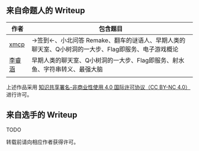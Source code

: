 ## 来自命题人的 Writeup

| 作者          | 包含题目                                                     |
| ------------- | ------------------------------------------------------------ |
| [xmcp](xmcp/) | →签到←、小北问答 Remake、翻车的谜语人、早期人类的聊天室、Q小树洞的一大步、Flag即服务、电子游戏概论 |
| [李睿涵](lrh/) | 早期人类的聊天室、Q小树洞的一大步、Flag即服务、射水鱼、字符串转义、最强大脑 |
|               |                                                              |

上述作品采用 [知识共享署名-非商业性使用 4.0 国际许可协议（CC BY-NC 4.0）](http://creativecommons.org/licenses/by-nc/4.0/) 进行许可。



## 来自选手的 Writeup

TODO

转载前请向相应作者获得许可。

